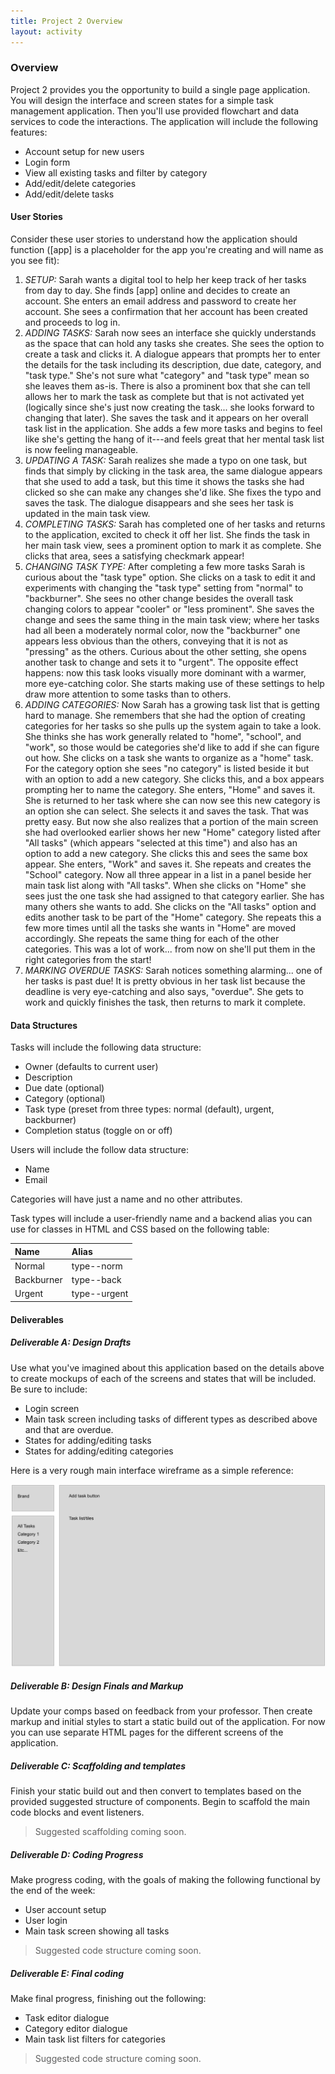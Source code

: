 ```yaml
---
title: Project 2 Overview
layout: activity
---
```

### Overview

Project 2 provides you the opportunity to build a single page application. You will design the interface and screen states for a simple task management application. Then you'll use provided flowchart and data services to code the interactions. The application will include the following features:

* Account setup for new users
* Login form
* View all existing tasks and filter by category
* Add/edit/delete categories
* Add/edit/delete tasks

#### User Stories

Consider these user stories to understand how the application should function ([app] is a placeholder for the app you're creating and will name as you see fit):

1. *SETUP:* Sarah wants a digital tool to help her keep track of her tasks from day to day. She finds [app] online and decides to create an account. She enters an email address and password to create her account. She sees a confirmation that her account has been created and proceeds to log in.
2. *ADDING TASKS:* Sarah now sees an interface she quickly understands as the space that can hold any tasks she creates. She sees the option to create a task and clicks it. A dialogue appears that prompts her to enter the details for the task including its description, due date, category, and "task type." She's not sure what "category" and "task type" mean so she leaves them as-is. There is also a prominent box that she can tell allows her to mark the task as complete but that is not activated yet (logically since she's just now creating the task... she looks forward to changing that later). She saves the task and it appears on her overall task list in the application. She adds a few more tasks and begins to feel like she's getting the hang of it---and feels great that her mental task list is now feeling manageable.
3. *UPDATING A TASK:* Sarah realizes she made a typo on one task, but finds that simply by clicking in the task area, the same dialogue appears that she used to add a task, but this time it shows the tasks she had clicked so she can make any changes she'd like. She fixes the typo and saves the task. The dialogue disappears and she sees her task is updated in the main task view.
4. *COMPLETING TASKS:* Sarah has completed one of her tasks and returns to the application, excited to check it off her list. She finds the task in her main task view, sees a prominent option to mark it as complete. She clicks that area, sees a satisfying checkmark appear!
5. *CHANGING TASK TYPE:* After completing a few more tasks Sarah is curious about the "task type" option. She clicks on a task to edit it and experiments with changing the "task type" setting from "normal" to "backburner". She sees no other change besides the overall task changing colors to appear "cooler" or "less prominent". She saves the change and sees the same thing in the main task view; where her tasks had all been a moderately normal color, now the "backburner" one appears less obvious than the others, conveying that it is not as "pressing" as the others. Curious about the other setting, she opens another task to change and sets it to "urgent". The opposite effect happens: now this task looks visually more dominant with a warmer, more eye-catching color. She starts making use of these settings to help draw more attention to some tasks than to others.
6. *ADDING CATEGORIES:* Now Sarah has a growing task list that is getting hard to manage. She remembers that she had the option of creating categories for her tasks so she pulls up the system again to take a look. She thinks she has work generally related to "home", "school", and "work", so those would be categories she'd like to add if she can figure out how. She clicks on a task she wants to organize as a "home" task. For the category option she sees "no category" is listed beside it but with an option to add a new category. She clicks this, and a box appears prompting her to name the category. She enters, "Home" and saves it. She is returned to her task where she can now see this new category is an option she can select. She selects it and saves the task. That was pretty easy. But now she also realizes that a portion of the main screen she had overlooked earlier shows her new "Home" category listed after "All tasks" (which appears "selected at this time") and also has an option to add a new category. She clicks this and sees the same box appear. She enters, "Work" and saves it. She repeats and creates the "School" category. Now all three appear in a list in a panel beside her main task list along with "All tasks". When she clicks on "Home" she sees just the one task she had assigned to that category earlier. She has many others she wants to add. She clicks on the "All tasks" option and edits another task to be part of the "Home" category. She repeats this a few more times until all the tasks she wants in "Home" are moved accordingly. She repeats the same thing for each of the other categories. This was a lot of work... from now on she'll put them in the right categories from the start!
7. *MARKING OVERDUE TASKS:* Sarah notices something alarming... one of her tasks is past due! It is pretty obvious in her task list because the deadline is very eye-catching and also says, "overdue". She gets to work and quickly finishes the task, then returns to mark it complete.

#### Data Structures

Tasks will include the following data structure:

* Owner (defaults to current user)
* Description
* Due date (optional)
* Category (optional)
* Task type (preset from three types: normal (default), urgent, backburner)
* Completion status (toggle on or off)

Users will include the follow data structure:

* Name
* Email

Categories will have just a name and no other attributes.

Task types will include a user-friendly name and a backend alias you can use for classes in HTML and CSS based on the following table:

| Name       | Alias        |
|:-----------|:-------------|
| Normal     | type--norm   |
| Backburner | type--back   |
| Urgent     | type--urgent |


#### Deliverables

##### Deliverable A: Design Drafts

Use what you've imagined about this application based on the details above to create mockups of each of the screens and states that will be included. Be sure to include:

* Login screen
* Main task screen including tasks of different types as described above and that are overdue.
* States for adding/editing tasks
* States for adding/editing categories

Here is a very rough main interface wireframe as a simple reference:

![](/images/main-interface-sketch.png)

##### Deliverable B: Design Finals and Markup

Update your comps based on feedback from your professor. Then create markup and initial styles to start a static build out of the application. For now you can use separate HTML pages for the different screens of the application.

##### Deliverable C: Scaffolding and templates

Finish your static build out and then convert to templates based on the provided suggested structure of components. Begin to scaffold the main code blocks and event listeners.

> Suggested scaffolding coming soon.

##### Deliverable D: Coding Progress

Make progress coding, with the goals of making the following functional by the end of the week:

* User account setup
* User login
* Main task screen showing all tasks

> Suggested code structure coming soon.

##### Deliverable E: Final coding

Make final progress, finishing out the following:

* Task editor dialogue
* Category editor dialogue
* Main task list filters for categories

> Suggested code structure coming soon.
